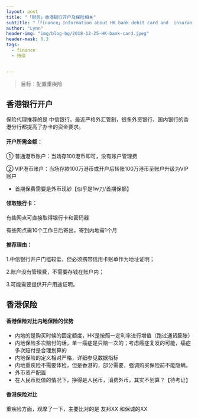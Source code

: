 ```yaml
---
layout: post
title: "「财务」香港银行开户及保险相关"
subtitle: "「finance」Information about HK bank debit card and  insurance "
author: "Lynn"
header-img: "img/blog-bg/2018-12-25-HK-bank-card.jpeg"
header-mask: 0.3
tags:
  - finance
  - 待续


---
```


> 目标：配置重疾险

## 香港银行开户

保险代理推荐的是 中信银行。最近严格外汇管制，很多外资银行、国内银行的香港分行都提高了办卡的资金要求。

#### 开户所需金额：

① 普通港币账户：当场存100港币即可，没有账户管理费

② VIP港币账户：当场存款100万港币或开户后转账100万港币至账户升级为VIP账户
- 首期保费需要是外币现钞【似乎是1w刀/首期保额】

#### 领取银行卡：

有些网点可直接取得银行卡和密码器

有些网点需10个工作日后寄出，寄到内地需1个月

#### 推荐理由：

1.中信银行开户门槛较低，但必须携带信用卡账单作为地址证明；

2.账户没有管理费，不需要存钱在账户内；

3.可能需要提供开户用途证明。


## 香港保险
#### 香港保险对比内地保险的优势
- 内地的是购买时候的固定额度，HK是按照一定利率进行增值（跑过通货膨胀）
- 内地保险多次赔付的话，单一癌症是只赔一次的；考虑癌症复发的可能，癌症多次赔付是合理划算的
- 内地保险的定义相对严格，详细参见数据指标
- 内地重疾险不需要体检，但是香港的，部分需要，强调购买保险前不能隐瞒。
- 外币资产配置
- 在人民币贬值的情况下，挣得是人民币，消费外币，其实不划算？【待考证】

#### 香港保险对比
重疾险方面，观摩了一下，主要比对的是 友邦XX 和保诚的XX